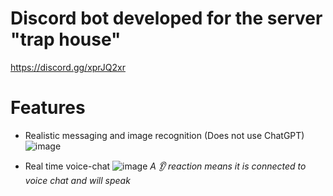 # Discord bot developed for the server "trap house"

https://discord.gg/xprJQ2xr

# Features
- Realistic messaging and image recognition (Does not use ChatGPT)
  ![image](https://github.com/user-attachments/assets/e96d96e6-ea16-4698-9137-89c51c5e7499)

- Real time voice-chat
  ![image](https://github.com/user-attachments/assets/311058c2-2a51-4386-a34c-00ae9be4e81d)
  _A 👂 reaction means it is connected to voice chat and will speak_

